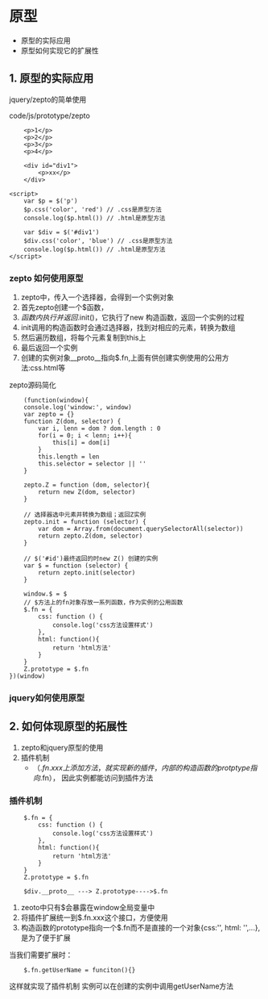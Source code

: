 # 原型

- 原型的实际应用
- 原型如何实现它的扩展性

## 1. 原型的实际应用

jquery/zepto的简单使用

code/js/prototype/zepto

```
    <p>1</p>
    <p>2</p>
    <p>3</p>
    <p>4</p>

    <div id="div1">
        <p>xx</p>
    </div>

<script>
    var $p = $('p')
    $p.css('color', 'red') // .css是原型方法
    console.log($p.html()) // .html是原型方法

    var $div = $('#div1')
    $div.css('color', 'blue') // .css是原型方法
    console.log($p.html()) // .html是原型方法
</script>
```

### zepto 如何使用原型

1. zepto中，传入一个选择器，会得到一个实例对象
2. 首先zepto创建一个$函数，
3. $函数内执行并返回$.init()，它执行了new 构造函数，返回一个实例的过程
4. init调用的构造函数时会通过选择器，找到对相应的元素，转换为数组
5. 然后遍历数组，将每个元素复制到this上
6. 最后返回一个实例
7. 创建的实例对象__proto__指向$.fn,上面有供创建实例使用的公用方法:css.html等

zepto源码简化

```
    (function(window){
    console.log('window:', window)
    var zepto = {}
    function Z(dom, selector) {
        var i, lenn = dom ? dom.length : 0
        for(i = 0; i < lenn; i++){
            this[i] = dom[i]
        }
        this.length = len
        this.selector = selector || ''
    }

    zepto.Z = function (dom, selector){
        return new Z(dom, selector)
    }

    // 选择器选中元素并转换为数组；返回Z实例
    zepto.init = function (selector) {
        var dom = Array.from(document.querySelectorAll(selector))
        return zepto.Z(dom, selector)
    }

    // $('#id')最终返回的时new Z() 创建的实例
    var $ = function (selector) {
        return zepto.init(selector)
    }

    window.$ = $
    // $方法上的fn对象存放一系列函数，作为实例的公用函数
    $.fn = {
        css: function () {
            console.log('css方法设置样式')
        },
        html: function(){
            return 'html方法'
        }
    }
    Z.prototype = $.fn
})(window)
```

### jquery如何使用原型

## 2. 如何体现原型的拓展性

1. zepto和jquery原型的使用
2. 插件机制
    - （$.fn.xxx上添加方法，就实现新的插件，内部的构造函数的protptype指向$.fn）， 因此实例都能访问到插件方法

### 插件机制

```
    $.fn = {
        css: function () {
            console.log('css方法设置样式')
        },
        html: function(){
            return 'html方法'
        }
    }
    Z.prototype = $.fn

    $div.__proto__ ---> Z.prototype---->$.fn
```

1. zeoto中只有$会暴露在window全局变量中
2. 将插件扩展统一到$.fn.xxx这个接口，方便使用
3. 构造函数的prototype指向一个$.fn而不是直接的一个对象{css:'', html: '',...}, 是为了便于扩展

当我们需要扩展时：

```
    $.fn.getUserName = funciton(){}
```

这样就实现了插件机制 实例可以在创建的实例中调用getUserName方法
